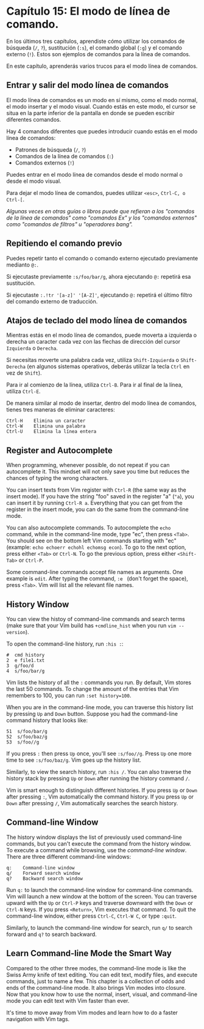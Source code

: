 # Capítulo 15: El modo de línea de comando.

En los últimos tres capítulos, aprendiste cómo utilizar los comandos de búsqueda (`/`, `?`), sustitución (`:s`), el comando global (`:g`) y el comando externo (`!`). Estos son ejemplos de comandos para la línea de comandos.

En este capítulo, aprenderás varios trucos para el modo línea de comandos.

## Entrar y salir del modo línea de comandos
El modo línea de comandos es un modo en sí mismo, como el modo normal, el modo insertar y el modo visual. Cuando estás en este modo, el cursor se situa en la parte inferior de la pantalla en donde se pueden escribir diferentes comandos.

Hay 4 comandos diferentes que puedes introducir cuando estás en el modo línea de comandos:
- Patrones de búsqueda (`/`, `?`)
- Comandos de la línea de comandos (`:`)
- Comandos externos (`!`)

Puedes entrar en el modo línea de comandos desde el modo normal o desde el modo visual. 

Para dejar el modo línea de comandos, puedes utilizar `<esc>`, `Ctrl-C, o Ctrl-[`.

*Algunas veces en otras guías o libros puede que refieran a los "comandos de la línea de comandos" como "comandos Ex" y los "comandos externos" como "comandos de filtros" u "operadores bang".*

## Repitiendo el comando previo

Puedes repetir tanto el comando o comando externo ejecutado previamente medianto `@:`. 

Si ejecutaste previamente `:s/foo/bar/g`, ahora ejecutando `@:` repetirá esa sustitución.

Si ejecutaste `:.!tr '[a-z]' '[A-Z]'`, ejecutando `@:` repetirá el último filtro del comando externo de traducción.

## Atajos de teclado del modo línea de comandos

Mientras estás en el modo línea de comandos, puede moverta a izquierda o derecha un caracter cada vez con las flechas de dirección del cursor `Izquierda` o `Derecha`.

Si necesitas moverte una palabra cada vez, utiliza `Shift-Izquierda` o `Shift-Derecha` (en algunos sistemas operativos, deberás utilizar la tecla `Ctrl` en vez de `Shift`).

Para ir al comienzo de la línea, utiliza `Ctrl-B`. Para ir al final de la línea, utiliza `Ctrl-E`.

De manera similar al modo de insertar, dentro del modo línea de comandos, tienes tres maneras de eliminar caracteres:

```
Ctrl-H    Elimina un caracter
Ctrl-W    Elimina una palabra
Ctrl-U    Elimina la línea entera
```

## Register and Autocomplete

When programming, whenever possible, do not repeat if you can autocomplete it. This mindset will not only save you time but reduces the chances of typing the wrong characters.

You can insert texts from Vim register with `Ctrl-R` (the same way as the insert mode). If you have the string "foo" saved in the register "a" (`"a`), you can insert it by running `Ctrl-R a`. Everything that you can get from the register in the insert mode, you can do the same from the command-line mode.

You can also autocomplete commands. To autocomplete the `echo` command, while in the command-line mode, type "ec", then press `<Tab>`. You should see on the bottom left Vim commands starting with "ec" (example: `echo echoerr echohl echomsg econ`). To go to the next option, press either `<Tab>` or `Ctrl-N`. To go the previous option, press either `<Shift-Tab>` or `Ctrl-P`.

Some command-line commands accept file names as arguments. One example is `edit`. After typing the command, `:e ` (don't forget the space), press `<Tab>`. Vim will list all the relevant file names.

## History Window

You can view the histoy of command-line commands and search terms (make sure that your Vim build has `+cmdline_hist` when you run `vim --version`).

To open the command-line history, run `:his :`:

```
#  cmd history
2  e file1.txt
3  g/foo/d
4  s/foo/bar/g
```

Vim lists the history of all the `:` commands you run. By default, Vim stores the last 50 commands. To change the amount of the entries that Vim remembers to 100, you can run `:set history=100`.

When you are in the command-line mode, you can traverse this history list by pressing `Up` and `Down` button. Suppose you had the command-line command history that looks like:
```
51  s/foo/bar/g
52  s/foo/baz/g
53  s/foo//g
```

If you press `:` then press `Up` once, you'll see `:s/foo//g`. Press `Up` one more time to see `:s/foo/baz/g`. Vim goes up the history list. 

Similarly, to view the search history, run `:his /`. You can also traverse the history stack by pressing `Up` or `Down` after running the history command `/`.

Vim is smart enough to distinguish different histories. If you press `Up` or `Down` after pressing `:`, Vim automatically the command history. If you press `Up` or `Down` after pressing `/`, Vim automatically searches the search history.

## Command-line Window

The history window displays the list of previously used command-line commands, but you can't execute the command from the history window. To execute a command while browsing, use the *command-line window*. There are three different command-line windows:

```
q:    Command-line window
q/    Forward search window
q?    Backward search window
```

Run `q:` to launch the command-line window for command-line commands. Vim will launch a new window at the bottom of the screen. You can traverse upward with the `Up` or `Ctrl-P` keys and traverse downward with the `Down` or `Ctrl-N` keys. If you press `<Return>`, Vim executes that command. To quit the command-line window, either press `Ctrl-C`, `Ctrl-W C`, or type `:quit`.

Similarly, to launch the command-line window for search, run `q/` to search forward and `q?` to search backward.

## Learn Command-line Mode the Smart Way

Compared to the other three modes, the command-line mode is like the Swiss Army knife of text editing. You can edit text, modify files, and execute commands, just to name a few.  This chapter is a collection of odds and ends of the command-line mode. It also brings Vim modes into closure. Now that you know how to use the normal, insert, visual, and command-line mode you can edit text with Vim faster than ever.

It's time to move away from Vim modes and learn how to do a faster navigation with Vim tags.
